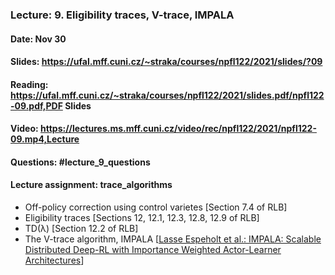 ### Lecture: 9. Eligibility traces, V-trace, IMPALA
#### Date: Nov 30
#### Slides: https://ufal.mff.cuni.cz/~straka/courses/npfl122/2021/slides/?09
#### Reading: https://ufal.mff.cuni.cz/~straka/courses/npfl122/2021/slides.pdf/npfl122-09.pdf,PDF Slides
#### Video: https://lectures.ms.mff.cuni.cz/video/rec/npfl122/2021/npfl122-09.mp4,Lecture
#### Questions: #lecture_9_questions
#### Lecture assignment: trace_algorithms

- Off-policy correction using control varietes [Section 7.4 of RLB]
- Eligibility traces [Sections 12, 12.1, 12.3, 12.8, 12.9 of RLB]
- TD(λ) [Section 12.2 of RLB]
- The V-trace algorithm, IMPALA [[Lasse Espeholt et al.: IMPALA: Scalable Distributed Deep-RL with Importance Weighted Actor-Learner Architectures](https://arxiv.org/abs/1802.01561)]
